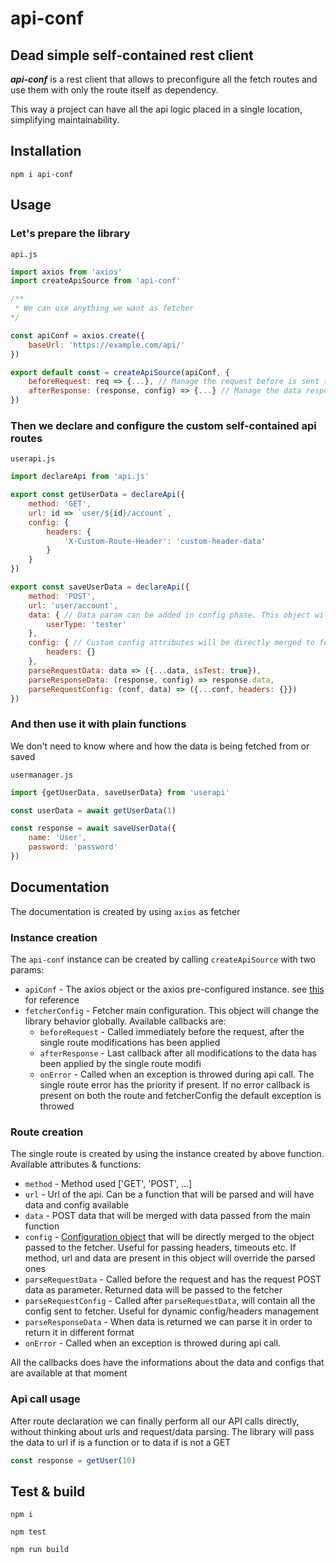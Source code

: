 # api-conf

## Dead simple self-contained rest client

___api-conf___ is a rest client that allows to preconfigure all the fetch routes and use them with only the route itself as dependency.

This way a project can have all the api logic placed in a single location, simplifying maintainability.

## Installation

```
npm i api-conf
```

## Usage

### Let's prepare the library

`api.js`
```javascript
import axios from 'axios'
import createApiSource from 'api-conf'

/**
 * We can use anything we want as fetcher
*/

const apiConf = axios.create({
    baseUrl: 'https://example.com/api/'
})

export default const = createApiSource(apiConf, {
    beforeRequest: req => {...}, // Manage the request before is sent to fetcher (ex. axios)
    afterResponse: (response, config) => {...} // Manage the data response before is sent back to you
})
```

### Then we declare and configure the custom self-contained api routes

`userapi.js`
```javascript
import declareApi from 'api.js'

export const getUserData = declareApi({
    method: 'GET',
    url: id => `user/${id}/account`,
    config: {
        headers: {
            'X-Custom-Route-Header': 'custom-header-data'
        }
    }
})

export const saveUserData = declareApi({
    method: 'POST',
    url: 'user/account',
    data: { // Data param can be added in config phase. This object will be merged with the one passed on request
        userType: 'tester'
    },
    config: { // Custom config attributes will be directly merged to fetcher config, so it supports all the fetcher (ex. axios) params
        headers: {}
    },
    parseRequestData: data => ({...data, isTest: true}),
    parseResponseData: (response, config) => response.data,
    parseRequestConfig: (conf, data) => ({...conf, headers: {}})
})
```

### And then use it with plain functions
We don't need to know where and how the data is being fetched from or saved

`usermanager.js`
```javascript
import {getUserData, saveUserData} from 'userapi'

const userData = await getUserData(1)

const response = await saveUserData({
    name: 'User',
    password: 'password'
})

```

## Documentation

The documentation is created by using `axios` as fetcher

### Instance creation

The `api-conf` instance can be created by calling `createApiSource` with two params:

* `apiConf` - The axios object or the axios pre-configured instance. see [this](https://axios-http.com/docs/req_config) for reference
* `fetcherConfig` - Fetcher main configuration. This object will change the library behavior globally. Available callbacks are:
    * `beforeRequest` - Called immediately before the request, after the single route modifications has been applied
    * `afterResponse` - Last callback after all modifications to the data has been applied by the single route modifi
    * `onError` - Called when an exception is throwed during api call. The single route error has the priority if present. If no error callback is present on both the route and fetcherConfig the default exception is throwed

### Route creation

The single route is created by using the instance created by above function. Available attributes & functions:

* `method` - Method used ['GET', 'POST', ...]
* `url` - Url of the api. Can be a function that will be parsed and will have data and config available
* `data` - POST data that will be merged with data passed from the main function
* `config` - [Configuration object](https://axios-http.com/docs/req_config) that will be directly merged to the object passed to the fetcher. Useful for passing headers, timeouts etc. If method, url and data are present in this object will override the parsed ones
* `parseRequestData` - Called before the request and has the request POST data as parameter. Returned data will be passed to the fetcher
* `parseRequestConfig` - Called after `parseRequestData`, will contain all the config sent to fetcher. Useful for dynamic config/headers management
* `parseResponseData` - When data is returned we can parse it in order to return it in different format
* `onError` - Called when an exception is throwed during api call.

All the callbacks does have the informations about the data and configs that are available at that moment

### Api call usage

After route declaration we can finally perform all our API calls directly, without thinking about urls and request/data parsing. The library will pass the data to url if is a function or to data if is not a GET

```javascript
const response = getUser(10)
```

## Test & build

```
npm i

npm test

npm run build
```
